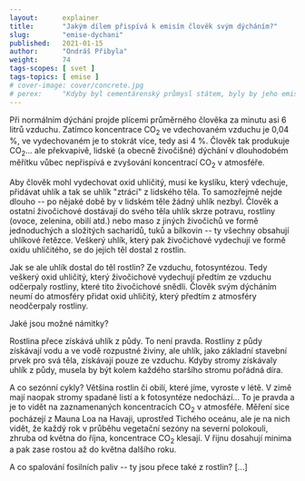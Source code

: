 ```yaml
---
layout:      explainer
title:       "Jakým dílem přispívá k emisím člověk svým dýcháním?"
slug:        "emise-dychani"
published:   2021-01-15
author:      "Ondráš Přibyla"
weight:      74
tags-scopes: [ svet ]
tags-topics: [ emise ]
# cover-image: cover/concrete.jpg
# perex:     "Kdyby byl cementárenský průmysl státem, byly by jeho emise třetí největší na světě, hned po Číně a USA. V roce 2015 způsobila výroba cementu přibližně 2,8 miliard tun CO<sub>2</sub>, tedy asi 8 % světové produkce. To je asi čtyřikrát více než letecká doprava.  Můžeme očekávat, že díky rozvoji měst bude poptávka po cementu a betonu ve světovém měřítku dále narůstat, ale zároveň pro naplnění cílů Pařížské dohody a omezení globálního oteplování na 1,5°C nebo 2°C bude nutné dramatické snížení emisí z výroby cementu, což se zatím příliš nedaří."
---
```


Při normálním dýchání projde plícemi průměrného člověka za minutu asi 6 litrů vzduchu. Zatímco koncentrace CO<sub>2</sub> ve vdechovaném vzduchu je 0,04 %, ve vydechovaném je to stokrát více, tedy asi 4 %. Člověk tak produkuje CO<sub>2</sub>... ale překvapivě, lidské (a obecně živočišné) dýchání v dlouhodobém měřítku vůbec nepřispívá e zvyšování koncentrací CO<sub>2</sub> v atmosféře.

Aby člověk mohl vydechovat oxid uhličitý, musí ke kyslíku, který vdechuje, přidávat uhlík a tak se uhlík "ztrácí" z lidského těla. To samozřejmě nejde dlouho -- po nějaké době by v lidském těle žádný uhlík nezbyl. Člověk a ostatní živočichové dostávají do svého těla uhlík skrze potravu, rostliny (ovoce, zelenina, obilí atd.) nebo maso z jiných živočichů  ve formě jednoduchých a složitých sacharidů, tuků a bílkovin -- ty všechny obsahují uhlíkové řetězce. Veškerý uhlík, který pak živočichové vydechují ve formě oxidu uhličitého, se do jejich těl dostal z rostlin.

Jak se ale uhlík dostal do těl rostlin? Ze vzduchu, fotosyntézou. Tedy veškerý oxid uhličitý, který živočichové vydechují předtím ze vzduchu odčerpaly rostliny, které tito živočichové snědli. Člověk svým dýcháním neumí do atmosféry přidat oxid uhličitý, který předtím z atmosféry neodčerpaly rostliny.

Jaké jsou možné námitky?

Rostlina přece získává uhlík z půdy. To není pravda. Rostliny z půdy získávají vodu a ve vodě rozpustné živiny, ale uhlík, jako základní stavební prvek pro svá těla, získávají pouze ze vzduchu. Kdyby stromy získávaly uhlík z půdy, musela by být kolem každého staršího stromu pořádná díra.

A co sezónní cykly? Většina rostlin či obilí, které jíme, vyroste v létě. V zimě mají naopak stromy spadané listí a k fotosyntéze nedochází... To je pravda a je to vidět na zaznamenaných koncentracích CO<sub>2</sub> v atmosféře. Měření sice pocházejí z Mauna Loa na Havaji, uprostřed Tichého oceánu, ale je na nich vidět, že každý rok v průběhu vegetační sezóny na severní polokouli, zhruba od května do října, koncentrace CO<sub>2</sub> klesají. V řijnu dosahují minima a pak zase rostou až do května dalšího roku.

A co spalování fosilních paliv -- ty jsou přece také z rostlin? [...]
